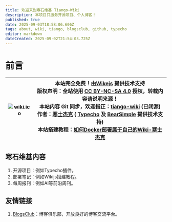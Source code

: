 ```yaml
---
title: 欢迎来到寒石维基 Tiango-Wiki
description: 本项目只服务开源项目、个人博客！
published: true
date: 2025-09-03T18:58:06.606Z
tags: about, wiki, tiango, blogsclub, github, typecho
editor: markdown
dateCreated: 2025-09-02T21:54:03.725Z
---
```


# 前言

| ![wiki.ico](/wiki/wiki.ico) | 本站完全免费！由[Wikejs](https://github.com/Requarks/wiki) 提供技术支持  <br>版权声明：全站使用 [CC BY-NC-SA 4.0](https://creativecommons.org/licenses/by-nc-sa/4.0/) 授权，转载内容请说明来源！  <br>本站内容 Git 同步，欢迎指正：[tiango-wiki](https://github.com/TGU-HansJack/tiango-wiki) (已闭源)<br>作者：[寒士杰克](https://www.hansjack.com/) ( [Typecho](https://typecho.org/) 及 [BearSimple](https://github.com/whitebearcode/typecho-bearsimple) 提供技术支持)<br>本站搭建教程：[如何Docker部署属于自己的Wiki-寒士杰克](https://www.hansjack.com/archives/docker-deploy-wikijs.html) |
| --------------------------- | -------------------------------------------------------------------------------------------------------------------------------------------------------------------------------------------------------------------------------------------------------------------------------------------------------------------------------------------------------------------------------------------------------------------------------------------------------------------------------------------------------------- |


## 寒石维基内容

1.  开源项目：例如Typecho插件。
2.  部署笔记：例如Wikijs搭建教程。
3.  每周报刊：例如AI等前沿周刊。

## 友情链接

1.  [BlogsClub](https://blogsclub.org)：博客俱乐部，开放良好的博客交流平台。